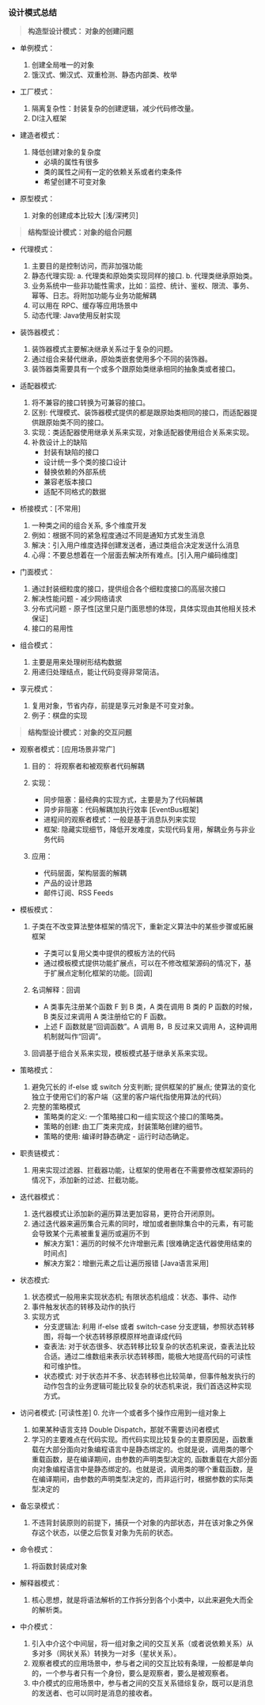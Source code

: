 ### <b>设计模式总结</b> ###
> <b>构造型设计模式： 对象的创建问题</b>
- 单例模式：
    1. 创建全局唯一的对象
    2. 饿汉式、懒汉式、双重检测、静态内部类、枚举

- 工厂模式：
    1. 隔离复杂性：封装复杂的创建逻辑，减少代码修改量。
    2. DI注入框架

- 建造者模式：
    1. 降低创建对象的复杂度
        - 必填的属性有很多
        - 类的属性之间有一定的依赖关系或者约束条件
        - 希望创建不可变对象
    
- 原型模式：
    1. 对象的创建成本比较大 [浅/深拷贝]

> <b>结构型设计模式：对象的组合问题 </b>
- 代理模式：
    1. 主要目的是控制访问，而非加强功能  
    2. 静态代理实现: a. 代理类和原始类实现同样的接口. b. 代理类继承原始类。
    3. 业务系统中一些非功能性需求，比如：监控、统计、鉴权、限流、事务、幂等、日志。将附加功能与业务功能解耦
    4. 可以用在 RPC、缓存等应用场景中
    5. 动态代理: Java使用反射实现
    
- 装饰器模式：
    1. 装饰器模式主要解决继承关系过于复杂的问题。
    2. 通过组合来替代继承，原始类嵌套使用多个不同的装饰器。
    3. 装饰器类需要具有一个或多个跟原始类继承相同的抽象类或者接口。

- 适配器模式:     
    1. 将不兼容的接口转换为可兼容的接口。
    2. 区别: 代理模式、装饰器模式提供的都是跟原始类相同的接口，而适配器提供跟原始类不同的接口。
    3. 实现：类适配器使用继承关系来实现，对象适配器使用组合关系来实现。
    4. 补救设计上的缺陷
        - 封装有缺陷的接口
        - 设计统一多个类的接口设计
        - 替换依赖的外部系统
        - 兼容老版本接口
        - 适配不同格式的数据

- 桥接模式：[不常用]
    1. 一种类之间的组合关系, 多个维度开发
    2. 例如：根据不同的紧急程度通过不同是通知方式发生消息
    3. 解决：引入用户维度选择创建发送者，通过类组合决定发送什么消息
    4. 心得：不要总想着在一个层面去解决所有难点。[引入用户编码维度]

- 门面模式： 
    1. 通过封装细粒度的接口，提供组合各个细粒度接口的高层次接口
    2. 解决性能问题 - 减少网络请求
    3. 分布式问题 - 原子性[这里只是门面思想的体现，具体实现由其他相关技术保证]
    4. 接口的易用性
 
- 组合模式： 
    1. 主要是用来处理树形结构数据
    2. 用递归处理结点，能让代码变得非常简洁。

- 享元模式：
    1. 复用对象，节省内存，前提是享元对象是不可变对象。
    2. 例子：棋盘的实现

> <b>结构型设计模式：对象的交互问题 </b>
- 观察者模式：[应用场景非常广]
    1. 目的： 将观察者和被观察者代码解耦
    2. 实现：
        - 同步阻塞：最经典的实现方式，主要是为了代码解耦
        - 异步非阻塞：代码解耦加执行效率 [EventBus框架]
        - 进程间的观察者模式：一般是基于消息队列来实现
        - 框架: 隐藏实现细节，降低开发难度，实现代码复用，解耦业务与非业务代码
    
    3. 应用：
        - 代码层面，架构层面的解耦
        - 产品的设计思路
        - 邮件订阅、RSS Feeds

- 模板模式：
    1. 子类在不改变算法整体框架的情况下，重新定义算法中的某些步骤或拓展框架
        - 子类可以复用父类中提供的模板方法的代码
        - 通过模板模式提供功能扩展点，可以在不修改框架源码的情况下，基于扩展点定制化框架的功能。[回调]

    2. 名词解释：回调
        - A 类事先注册某个函数 F 到 B 类，A 类在调用 B 类的 P 函数的时候，B 类反过来调用 A 类注册给它的 F 函数。
        - 上述 F 函数就是“回调函数”。A 调用 B，B 反过来又调用 A，这种调用机制就叫作“回调”。
       
    3. 回调基于组合关系来实现，模板模式基于继承关系来实现。

- 策略模式：
    1. 避免冗长的 if-else 或 switch 分支判断; 提供框架的扩展点; 使算法的变化独立于使用它们的客户端（这里的客户端代指使用算法的代码）
    2. 完整的策略模式
        - 策略类的定义: 一个策略接口和一组实现这个接口的策略类。
        - 策略的创建: 由工厂类来完成，封装策略创建的细节。
        - 策略的使用: 编译时静态确定 - 运行时动态确定。

- 职责链模式：
    1. 用来实现过滤器、拦截器功能，让框架的使用者在不需要修改框架源码的情况下，添加新的过滤、拦截功能。
    
- 迭代器模式： 
    1. 迭代器模式让添加新的遍历算法更加容易，更符合开闭原则。
    2. 通过迭代器来遍历集合元素的同时，增加或者删除集合中的元素，有可能会导致某个元素被重复遍历或遍历不到
        - 解决方案1：遍历的时候不允许增删元素 [很难确定迭代器使用结束的时间点]
        - 解决方案2：增删元素之后让遍历报错 [Java语言采用]

- 状态模式: 
    1. 状态模式一般用来实现状态机; 有限状态机组成：状态、事件、动作
    2. 事件触发状态的转移及动作的执行
    3. 实现方式
        - 分支逻辑法: 利用 if-else 或者 switch-case 分支逻辑，参照状态转移图，将每一个状态转移原模原样地直译成代码
        - 查表法: 对于状态很多、状态转移比较复杂的状态机来说，查表法比较合适。通过二维数组来表示状态转移图，能极大地提高代码的可读性和可维护性。
        - 状态模式: 对于状态并不多、状态转移也比较简单，但事件触发执行的动作包含的业务逻辑可能比较复杂的状态机来说，我们首选这种实现方式。
        
- 访问者模式: [可读性差]
    0. 允许一个或者多个操作应用到一组对象上
    1. 如果某种语言支持 Double Dispatch，那就不需要访问者模式
    2. 学习的主要难点在代码实现。而代码实现比较复杂的主要原因是，函数重载在大部分面向对象编程语言中是静态绑定的。也就是说，调用类的哪个重载函数，是在编译期间，由参数的声明类型决定的, 函数重载在大部分面向对象编程语言中是静态绑定的。也就是说，调用类的哪个重载函数，是在编译期间，由参数的声明类型决定的，而非运行时，根据参数的实际类型决定的


- 备忘录模式：
    1. 不违背封装原则的前提下，捕获一个对象的内部状态，并在该对象之外保存这个状态，以便之后恢复对象为先前的状态。

- 命令模式：
    1. 将函数封装成对象

- 解释器模式：
    1. 核心思想，就是将语法解析的工作拆分到各个小类中，以此来避免大而全的解析类。
    
- 中介模式：
    1. 引入中介这个中间层，将一组对象之间的交互关系（或者说依赖关系）从多对多（网状关系）转换为一对多（星状关系）。
    2. 观察者模式的应用场景中，参与者之间的交互比较有条理，一般都是单向的，一个参与者只有一个身份，要么是观察者，要么是被观察者。
    3. 中介模式的应用场景中，参与者之间的交互关系错综复杂，既可以是消息的发送者、也可以同时是消息的接收者。
